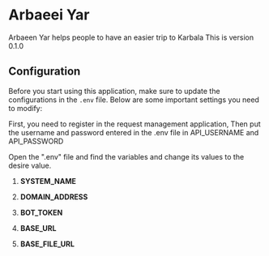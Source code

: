 # Arbaeei Yar
Arbaeen Yar helps people to have an easier trip to Karbala
This is version 0.1.0


## Configuration
Before you start using this application, make sure to update the configurations in the `.env` file. Below are some important settings you need to modify:

First, you need to register in the request management application, Then put the username and password entered in the .env file in API_USERNAME and API_PASSWORD

Open the ".env" file and find the variables and change its values to the desire value.

1. **SYSTEM_NAME**

2. **DOMAIN_ADDRESS**

3. **BOT_TOKEN**

4. **BASE_URL**

5. **BASE_FILE_URL**